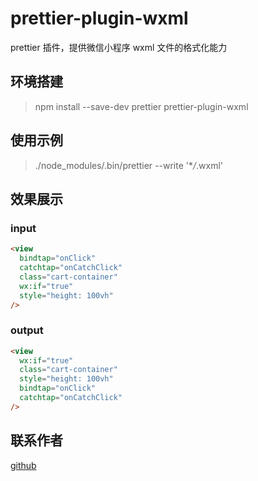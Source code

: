 # prettier-plugin-wxml

prettier 插件，提供微信小程序 wxml 文件的格式化能力

## 环境搭建

> npm install --save-dev prettier prettier-plugin-wxml

## 使用示例

> ./node_modules/.bin/prettier --write '\*_/_.wxml'

## 效果展示

### input

```html
<view
  bindtap="onClick"
  catchtap="onCatchClick"
  class="cart-container"
  wx:if="true"
  style="height: 100vh"
/>
```

### output

```html
<view
  wx:if="true"
  class="cart-container"
  style="height: 100vh"
  bindtap="onClick"
  catchtap="onCatchClick"
/>
```

## 联系作者

[github](https://github.com/18640905576)
